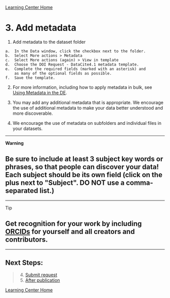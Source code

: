 [Learning Center Home](http://learning.cyverse.org/)

# 3. Add metadata

1.   Add metadata to the dataset folder

    a.  In the Data window, click the checkbox next to the folder.
    b.  Select More actions > Metadata
    c.  Select More actions (again) > View in template
    d.  Choose the DOI Request - DataCite4.1 metadata template.
    e.  Complete the required fields (marked with an asterisk) and
        as many of the optional fields as possible.
    f.  Save the template.

2.  For more information, including how to apply metadata in bulk, see [Using Metadata in the DE](https://cyverse.atlassian.net/wiki/spaces/DEmanual/overview).

3.  You may add any additional metadata that is appropriate. We
    encourage the use of additional metadata to make your data better
    understood and more discoverable.

4.  We encourage the use of metadata on subfolders and individual files
    in your datasets.

---
**Warning**

Be sure to include at least 3 subject key words or phrases, so that
people can discover your data! **Each subject should be its own field**
(click on the plus next to "Subject". **DO NOT use a comma-separated
list.**)
---

---
Tip

Get recognition for your work by including [ORCIDs](https://orcid.org/)
for yourself and all creators and contributors.
---

------------------------------------------------------------------------

## Next Steps:

> 4.  [Submit request](submit.html)
> 5.  [After publication](after.html)

[Learning Center Home](http://learning.cyverse.org/)